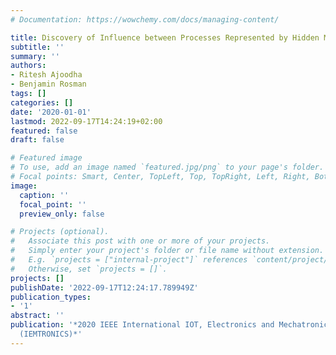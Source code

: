 ```yaml
---
# Documentation: https://wowchemy.com/docs/managing-content/

title: Discovery of Influence between Processes Represented by Hidden Markov Models
subtitle: ''
summary: ''
authors:
- Ritesh Ajoodha
- Benjamin Rosman
tags: []
categories: []
date: '2020-01-01'
lastmod: 2022-09-17T14:24:19+02:00
featured: false
draft: false

# Featured image
# To use, add an image named `featured.jpg/png` to your page's folder.
# Focal points: Smart, Center, TopLeft, Top, TopRight, Left, Right, BottomLeft, Bottom, BottomRight.
image:
  caption: ''
  focal_point: ''
  preview_only: false

# Projects (optional).
#   Associate this post with one or more of your projects.
#   Simply enter your project's folder or file name without extension.
#   E.g. `projects = ["internal-project"]` references `content/project/deep-learning/index.md`.
#   Otherwise, set `projects = []`.
projects: []
publishDate: '2022-09-17T12:24:17.789949Z'
publication_types:
- '1'
abstract: ''
publication: '*2020 IEEE International IOT, Electronics and Mechatronics Conference
  (IEMTRONICS)*'
---
```

